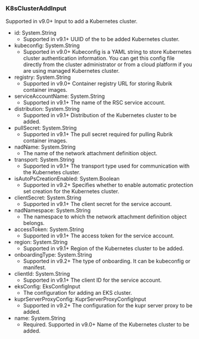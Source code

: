 ### K8sClusterAddInput
Supported in v9.0+
  Input to add a Kubernetes cluster.

- id: System.String
  - Supported in v9.1+
      UUID of the to be added Kubernetes cluster.
- kubeconfig: System.String
  - Supported in v9.0+
      Kubeconfig is a YAML string to store Kubernetes cluster authentication information. You can get this config file directly from the cluster administrator or from a cloud platform if you are using managed Kubernetes cluster.
- registry: System.String
  - Supported in v9.0+
      Container registry URL for storing Rubrik container images.
- serviceAccountName: System.String
  - Supported in v9.1+
      The name of the RSC service account.
- distribution: System.String
  - Supported in v9.1+
      Distribution of the Kubernetes cluster to be added.
- pullSecret: System.String
  - Supported in v9.1+
      The pull secret required for pulling Rubrik container images.
- nadName: System.String
  - The name of the network attachment definition object.
- transport: System.String
  - Supported in v9.1+
      The transport type used for communication with the Kubernetes cluster.
- isAutoPsCreationEnabled: System.Boolean
  - Supported in v9.2+
      Specifies whether to enable automatic protection set creation for the Kubernetes cluster.
- clientSecret: System.String
  - Supported in v9.1+
      The client secret for the service account.
- nadNamespace: System.String
  - The namespace to which the network attachment definition object belongs.
- accessToken: System.String
  - Supported in v9.1+
      The access token for the service account.
- region: System.String
  - Supported in v9.1+
      Region of the Kubernetes cluster to be added.
- onboardingType: System.String
  - Supported in v9.2+
      The type of onboarding. It can be kubeconfig or manifest.
- clientId: System.String
  - Supported in v9.1+
      The client ID for the service account.
- eksConfig: EksConfigInput
  - The configuration for adding an EKS cluster.
- kuprServerProxyConfig: KuprServerProxyConfigInput
  - Supported in v9.2+
      The configuration for the kupr server proxy to be added.
- name: System.String
  - Required. Supported in v9.0+
      Name of the Kubernetes cluster to be added.
